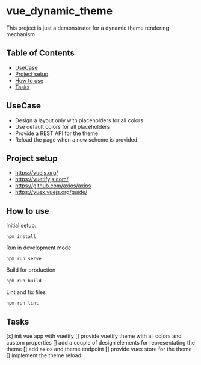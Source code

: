# vue_dynamic_theme
This project is just a demonstrator for a dynamic theme rendering mechanism.

## Table of Contents

- [UseCase](#usecase)
- [Project setup](#project-setup)
- [How to use](#how-to-use)
- [Tasks](#tasks)

## UseCase
- Design a layout only with placeholders for all colors
- Use default colors for all placeholders
- Provide a REST API for the theme
- Reload the page when a new scheme is provided

## Project setup
- https://vuejs.org/
- https://vuetifyjs.com/
- https://github.com/axios/axios
- https://vuex.vuejs.org/guide/

## How to use
Initial setup:
```
npm install
```

Run in development mode
```
npm run serve
```

Build for production
```
npm run build
```

Lint and fix files
```
npm run lint
```

## Tasks
[x] init vue app with vuetify
[] provide vuetify theme with all colors and custom properties
[] add a couple of design elements for representating the theme
[] add axios and theme endpoint
[] provide vuex store for the theme
[] implement the theme reload